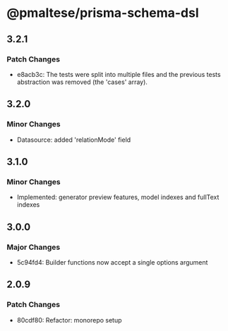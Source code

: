 # @pmaltese/prisma-schema-dsl

## 3.2.1

### Patch Changes

- e8acb3c: The tests were split into multiple files and the previous tests abstraction was removed (the 'cases' array).

## 3.2.0

### Minor Changes

- Datasource: added 'relationMode' field

## 3.1.0

### Minor Changes

- Implemented: generator preview features, model indexes and fullText indexes

## 3.0.0

### Major Changes

- 5c94fd4: Builder functions now accept a single options argument

## 2.0.9

### Patch Changes

- 80cdf80: Refactor: monorepo setup
